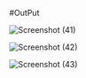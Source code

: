 #OutPut

![Screenshot (41)](https://github.com/laljicoded/Examportal-Spring-Boot-Backend/assets/115393188/0c783e7a-4248-45f3-af6b-59d7e0b87d77)

![Screenshot (42)](https://github.com/laljicoded/Examportal-Spring-Boot-Backend/assets/115393188/1b217562-a9ec-4762-b45c-ff7e971402ba)

![Screenshot (43)](https://github.com/laljicoded/Examportal-Spring-Boot-Backend/assets/115393188/29aeb624-db4e-4d19-9a0b-0647fe9eb300)
